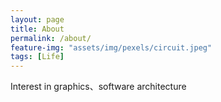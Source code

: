 ```yaml
---
layout: page
title: About
permalink: /about/
feature-img: "assets/img/pexels/circuit.jpeg"
tags: [Life]
---
```


Interest in graphics、software architecture
